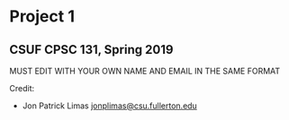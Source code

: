# Project 1
## CSUF CPSC 131, Spring 2019

MUST EDIT WITH YOUR OWN NAME AND EMAIL IN THE SAME FORMAT

Credit:
- Jon Patrick Limas jonplimas@csu.fullerton.edu
